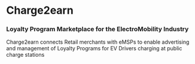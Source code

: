 # Charge2earn

### Loyalty Program Marketplace for the ElectroMobility Industry

Charge2earn connects Retail merchants with eMSPs to enable advertising and management of Loyalty Programs for EV Drivers charging at public charge stations
